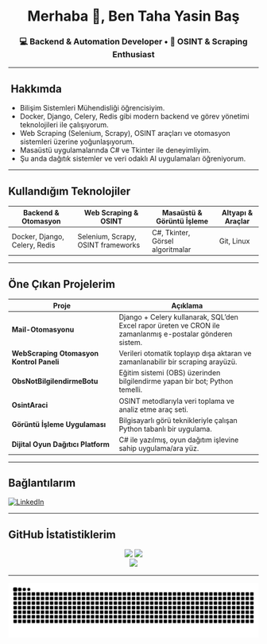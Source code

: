 <h1 align="center">Merhaba 👋, Ben Taha Yasin Baş</h1>
<h3 align="center">💻 Backend & Automation Developer • 🧠 OSINT & Scraping Enthusiast</h3>



---

## ​​​​ Hakkımda
-  Bilişim Sistemleri Mühendisliği öğrencisiyim.
-  Docker, Django, Celery, Redis gibi modern backend ve görev yönetimi teknolojileri ile çalışıyorum.
-  Web Scraping (Selenium, Scrapy), OSINT araçları ve otomasyon sistemleri üzerine yoğunlaşıyorum.
-  Masaüstü uygulamalarında C# ve Tkinter ile deneyimliyim.
-  Şu anda dağıtık sistemler ve veri odaklı AI uygulamaları öğreniyorum.

---

##  Kullandığım Teknolojiler

| Backend & Otomasyon     | Web Scraping & OSINT            | Masaüstü & Görüntü İşleme | Altyapı & Araçlar         |
|-------------------------|----------------------------------|----------------------------|---------------------------|
| Docker, Django, Celery, Redis | Selenium, Scrapy, OSINT frameworks | C#, Tkinter, Görsel algoritmalar | Git, Linux           |

---

##  Öne Çıkan Projelerim

| Proje | Açıklama |
|-------|----------|
| **Mail-Otomasyonu** | Django + Celery kullanarak, SQL’den Excel rapor üreten ve CRON ile zamanlanmış e-postalar gönderen sistem. |
| **WebScraping Otomasyon Kontrol Paneli** | Verileri otomatik toplayıp dışa aktaran ve zamanlanabilir bir scraping arayüzü. |
| **ObsNotBilgilendirmeBotu** | Eğitim sistemi (OBS) üzerinden bilgilendirme yapan bir bot; Python temelli. |
| **OsintAraci** | OSINT metodlarıyla veri toplama ve analiz etme araç seti. |
| **Görüntü İşleme Uygulaması** | Bilgisayarlı görü teknikleriyle çalışan Python tabanlı bir uygulama. |
| **Dijital Oyun Dağıtıcı Platform** | C# ile yazılmış, oyun dağıtım işlevine sahip uygulama/ara yüz. |

---

##  Bağlantılarım
[![LinkedIn](https://img.shields.io/badge/LinkedIn-0A66C2?style=for-the-badge&logo=linkedin&logoColor=white)](https://www.linkedin.com/in/username/)  


---

##  GitHub İstatistiklerim
<div align="center">
  <img src="http://github-profile-summary-cards.vercel.app/api/cards/stats?username=tahayasinbas&theme=2077" height="130em" />
  <img src="http://github-profile-summary-cards.vercel.app/api/cards/most-commit-language?username=tahayasinbas&theme=2077" height="130em" />
  <br>
  <img src="https://github-readme-streak-stats.herokuapp.com/?user=tahayasinbas&theme=dark&hide_border=true" height="130em" />
</div>

---

<picture>
  <source media="(prefers-color-scheme: dark)" srcset="https://raw.githubusercontent.com/tahayasinbas/tahayasinbas/output/github-contribution-grid-snake-dark.svg">
  <source media="(prefers-color-scheme: light)" srcset="https://raw.githubusercontent.com/tahayasinbas/tahayasinbas/output/github-contribution-grid-snake.svg">
  <img alt="github contribution grid snake animation" src="https://raw.githubusercontent.com/tahayasinbas/tahayasinbas/output/github-contribution-grid-snake.svg">
</picture>







